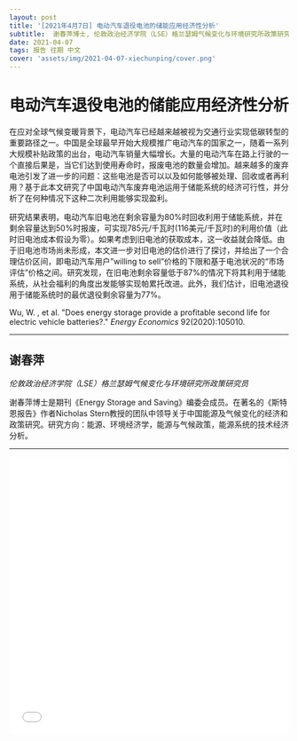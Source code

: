 ```yaml
---
layout: post
title: '[2021年4月7日] 电动汽车退役电池的储能应用经济性分析'
subtitle:  谢春萍博士, 伦敦政治经济学院（LSE）格兰瑟姆气候变化与环境研究所政策研究员 
date: 2021-04-07
tags: 报告 往期 中文
cover: 'assets/img/2021-04-07-xiechunping/cover.png'
---
```


# 电动汽车退役电池的储能应用经济性分析

在应对全球气候变暖背景下，电动汽车已经越来越被视为交通行业实现低碳转型的重要路径之一。中国是全球最早开始大规模推广电动汽车的国家之一，随着一系列大规模补贴政策的出台，电动汽车销量大幅增长。大量的电动汽车在路上行驶的一个直接后果是，当它们达到使用寿命时，报废电池的数量会增加。越来越多的废弃电池引发了进一步的问题：这些电池是否可以以及如何能够被处理、回收或者再利用？基于此本文研究了中国电动汽车废弃电池运用于储能系统的经济可行性，并分析了在何种情况下这种二次利用能够实现盈利。

研究结果表明，电动汽车旧电池在剩余容量为80%时回收利用于储能系统，并在剩余容量达到50%时报废，可实现785元/千瓦时(116美元/千瓦时)的利用价值（此时旧电池成本假设为零）。如果考虑到旧电池的获取成本，这一收益就会降低。由于旧电池市场尚未形成，本文进一步对旧电池的估价进行了探讨，并给出了一个合理估价区间，即电动汽车用户”willing to sell”价格的下限和基于电池状况的“市场评估”价格之间。研究发现，在旧电池剩余容量低于87%的情况下将其利用于储能系统，从社会福利的角度出发能够实现帕累托改进。此外，我们估计，旧电池退役用于储能系统时的最优退役剩余容量为77%。

Wu, W. , et al. "Does energy storage provide a profitable second life for electric vehicle batteries?." *Energy Economics* 92(2020):105010.

----------

## 谢春萍

*伦敦政治经济学院（LSE）格兰瑟姆气候变化与环境研究所政策研究员*

谢春萍博士是期刊《Energy Storage and Saving》编委会成员。在著名的《斯特恩报告》作者Nicholas Stern教授的团队中领导关于中国能源及气候变化的经济和政策研究。研究方向：能源、环境经济学，能源与气候政策，能源系统的技术经济分析。

-----------

<iframe style="width: 100%;height: 500px;" src="//player.bilibili.com/player.html?aid=972458543&bvid=BV1Yp4y187rb&cid=321354731&page=1" scrolling="no" border="0" frameborder="no" framespacing="0" allowfullscreen="true"> </iframe>